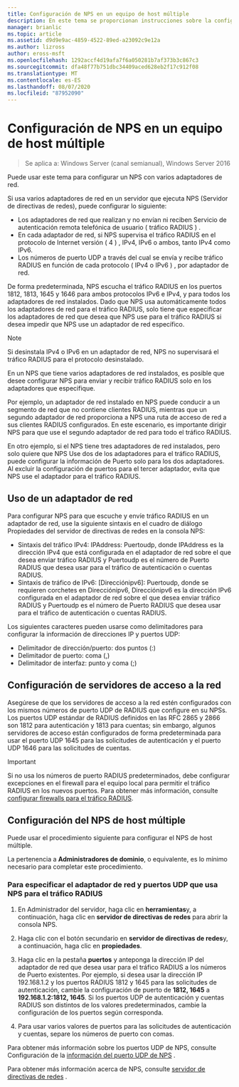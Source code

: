 ```yaml
---
title: Configuración de NPS en un equipo de host múltiple
description: En este tema se proporcionan instrucciones sobre la configuración de un servidor con varios adaptadores de red que ejecuta el servidor de directivas de redes en Windows Server 2016.
manager: brianlic
ms.topic: article
ms.assetid: d9d9e9ac-4859-4522-89ed-a23092c9e12a
ms.author: lizross
author: eross-msft
ms.openlocfilehash: 1292accf4d19afa7f6a050281b7af373b3c867c3
ms.sourcegitcommit: dfa48f77b751dbc34409aced628eb2f17c912f08
ms.translationtype: MT
ms.contentlocale: es-ES
ms.lasthandoff: 08/07/2020
ms.locfileid: "87952090"
---
```

# <a name="configure-nps-on-a-multihomed-computer"></a>Configuración de NPS en un equipo de host múltiple

>Se aplica a: Windows Server (canal semianual), Windows Server 2016

Puede usar este tema para configurar un NPS con varios adaptadores de red.

Si usa varios adaptadores de red en un servidor que ejecuta NPS (Servidor de directivas de redes), puede configurar lo siguiente:

- Los adaptadores de red que realizan y no envían ni reciben Servicio de autenticación remota telefónica de usuario \( tráfico RADIUS \) .
- En cada adaptador de red, si NPS supervisa el tráfico RADIUS en el protocolo de Internet versión \( 4 \) , IPv4, IPv6 o ambos, tanto IPv4 como IPv6.
- Los números de puerto UDP a través del cual se envía y recibe tráfico RADIUS en función de cada protocolo \( IPv4 o IPv6 \) , por adaptador de red.

De forma predeterminada, NPS escucha el tráfico RADIUS en los puertos 1812, 1813, 1645 y 1646 para ambos protocolos IPv6 e IPv4, y para todos los adaptadores de red instalados. Dado que NPS usa automáticamente todos los adaptadores de red para el tráfico RADIUS, solo tiene que especificar los adaptadores de red que desea que NPS use para el tráfico RADIUS si desea impedir que NPS use un adaptador de red específico.

>[!NOTE]
>Si desinstala IPv4 o IPv6 en un adaptador de red, NPS no supervisará el tráfico RADIUS para el protocolo desinstalado.

En un NPS que tiene varios adaptadores de red instalados, es posible que desee configurar NPS para enviar y recibir tráfico RADIUS solo en los adaptadores que especifique.

Por ejemplo, un adaptador de red instalado en NPS puede conducir a un segmento de red que no contiene clientes RADIUS, mientras que un segundo adaptador de red proporciona a NPS una ruta de acceso de red a sus clientes RADIUS configurados. En este escenario, es importante dirigir NPS para que use el segundo adaptador de red para todo el tráfico RADIUS.

En otro ejemplo, si el NPS tiene tres adaptadores de red instalados, pero solo quiere que NPS Use dos de los adaptadores para el tráfico RADIUS, puede configurar la información de Puerto solo para los dos adaptadores. Al excluir la configuración de puertos para el tercer adaptador, evita que NPS use el adaptador para el tráfico RADIUS.

## <a name="using-a-network-adapter"></a>Uso de un adaptador de red

Para configurar NPS para que escuche y envíe tráfico RADIUS en un adaptador de red, use la siguiente sintaxis en el cuadro de diálogo Propiedades del servidor de directivas de redes en la consola NPS:

- Sintaxis del tráfico IPv4: IPAddress: Puertoudp, donde IPAddress es la dirección IPv4 que está configurada en el adaptador de red sobre el que desea enviar tráfico RADIUS y Puertoudp es el número de Puerto RADIUS que desea usar para el tráfico de autenticación o cuentas RADIUS.
- Sintaxis de tráfico de IPv6: [Direcciónipv6]: Puertoudp, donde se requieren corchetes en Direcciónipv6, Direcciónipv6 es la dirección IPv6 configurada en el adaptador de red sobre el que desea enviar tráfico RADIUS y Puertoudp es el número de Puerto RADIUS que desea usar para el tráfico de autenticación o cuentas RADIUS.

Los siguientes caracteres pueden usarse como delimitadores para configurar la información de direcciones IP y puertos UDP:

- Delimitador de dirección/puerto: dos puntos (:)
- Delimitador de puerto: coma (,)
- Delimitador de interfaz: punto y coma (;)

## <a name="configuring-network-access-servers"></a>Configuración de servidores de acceso a la red

Asegúrese de que los servidores de acceso a la red estén configurados con los mismos números de puerto UDP de RADIUS que configure en su NPSs. Los puertos UDP estándar de RADIUS definidos en las RFC 2865 y 2866 son 1812 para autenticación y 1813 para cuentas; sin embargo, algunos servidores de acceso están configurados de forma predeterminada para usar el puerto UDP 1645 para las solicitudes de autenticación y el puerto UDP 1646 para las solicitudes de cuentas.

>[!IMPORTANT]
>Si no usa los números de puerto RADIUS predeterminados, debe configurar excepciones en el firewall para el equipo local para permitir el tráfico RADIUS en los nuevos puertos. Para obtener más información, consulte [configurar firewalls para el tráfico RADIUS](nps-firewalls-configure.md).

## <a name="configure-the-multihomed-nps"></a>Configuración del NPS de host múltiple

Puede usar el procedimiento siguiente para configurar el NPS de host múltiple.

La pertenencia a **Administradores de dominio**, o equivalente, es lo mínimo necesario para completar este procedimiento.

### <a name="to-specify-the-network-adapter-and-udp-ports-that-nps-uses-for-radius-traffic"></a>Para especificar el adaptador de red y puertos UDP que usa NPS para el tráfico RADIUS

1. En Administrador del servidor, haga clic en **herramientas**y, a continuación, haga clic en **servidor de directivas de redes** para abrir la consola NPS.

2. Haga clic con el botón secundario en **servidor de directivas de redes**y, a continuación, haga clic en **propiedades**.

3. Haga clic en la pestaña **puertos** y anteponga la dirección IP del adaptador de red que desea usar para el tráfico RADIUS a los números de Puerto existentes. Por ejemplo, si desea usar la dirección IP 192.168.1.2 y los puertos RADIUS 1812 y 1645 para las solicitudes de autenticación, cambie la configuración de puerto de **1812, 1645** a **192.168.1.2:1812, 1645**. Si los puertos UDP de autenticación y cuentas RADIUS son distintos de los valores predeterminados, cambie la configuración de los puertos según corresponda.

4. Para usar varios valores de puertos para las solicitudes de autenticación y cuentas, separe los números de puerto con comas.

Para obtener más información sobre los puertos UDP de NPS, consulte Configuración de la [información del puerto UDP de NPS](nps-udp-ports-configure.md) .


Para obtener más información acerca de NPS, consulte [servidor de directivas de redes](nps-top.md) .

